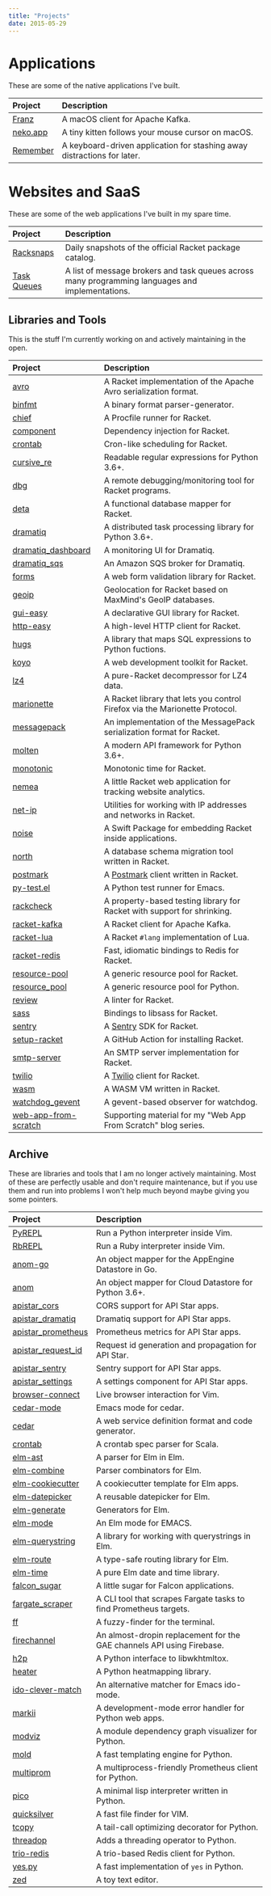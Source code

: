 ```yaml
---
title: "Projects"
date: 2015-05-29
---
```


# Applications

These are some of the native applications I've built.

| Project    | Description                                                             |
|:-----------|:------------------------------------------------------------------------|
| [Franz]    | A macOS client for Apache Kafka.                                        |
| [neko.app] | A tiny kitten follows your mouse cursor on macOS.                       |
| [Remember] | A keyboard-driven application for stashing away distractions for later. |

# Websites and SaaS

These are some of the web applications I've built in my spare time.

| Project       | Description                                                                                     |
| :---          | :---                                                                                            |
| [Racksnaps]   | Daily snapshots of the official Racket package catalog.                                         |
| [Task Queues] | A list of message brokers and task queues across many programming languages and implementations. |

[Task Queues]: https://taskqueues.com


## Libraries and Tools

This is the stuff I'm currently working on and actively maintaining in
the open.

| Project                  | Description                                                                 |
|:-------------------------|:----------------------------------------------------------------------------|
| [avro]                   | A Racket implementation of the Apache Avro serialization format.            |
| [binfmt]                 | A binary format parser-generator.                                           |
| [chief]                  | A Procfile runner for Racket.                                               |
| [component]              | Dependency injection for Racket.                                            |
| [crontab]                | Cron-like scheduling for Racket.                                            |
| [cursive_re]             | Readable regular expressions for Python 3.6+.                               |
| [dbg]                    | A remote debugging/monitoring tool for Racket programs.                     |
| [deta]                   | A functional database mapper for Racket.                                    |
| [dramatiq]               | A distributed task processing library for Python 3.6+.                      |
| [dramatiq_dashboard]     | A monitoring UI for Dramatiq.                                               |
| [dramatiq_sqs]           | An Amazon SQS broker for Dramatiq.                                          |
| [forms]                  | A web form validation library for Racket.                                   |
| [geoip]                  | Geolocation for Racket based on MaxMind's GeoIP databases.                  |
| [gui-easy]               | A declarative GUI library for Racket.                                       |
| [http-easy]              | A high-level HTTP client for Racket.                                        |
| [hugs]                   | A library that maps SQL expressions to Python fuctions.                     |
| [koyo]                   | A web development toolkit for Racket.                                       |
| [lz4]                    | A pure-Racket decompressor for LZ4 data.                                    |
| [marionette]             | A Racket library that lets you control Firefox via the Marionette Protocol. |
| [messagepack]            | An implementation of the MessagePack serialization format for Racket.       |
| [molten]                 | A modern API framework for Python 3.6+.                                     |
| [monotonic]              | Monotonic time for Racket.                                                  |
| [nemea]                  | A little Racket web application for tracking website analytics.             |
| [net-ip]                 | Utilities for working with IP addresses and networks in Racket.             |
| [noise]                  | A Swift Package for embedding Racket inside applications.                   |
| [north]                  | A database schema migration tool written in Racket.                         |
| [postmark][postmark-lib] | A [Postmark] client written in Racket.                                      |
| [py-test.el]             | A Python test runner for Emacs.                                             |
| [rackcheck]              | A property-based testing library for Racket with support for shrinking.     |
| [racket-kafka]           | A Racket client for Apache Kafka.                                           |
| [racket-lua]             | A Racket `#lang` implementation of Lua.                                     |
| [racket-redis]           | Fast, idiomatic bindings to Redis for Racket.                               |
| [resource-pool]          | A generic resource pool for Racket.                                         |
| [resource_pool]          | A generic resource pool for Python.                                         |
| [review]                 | A linter for Racket.                                                        |
| [sass]                   | Bindings to libsass for Racket.                                             |
| [sentry][sentry-lib]     | A [Sentry] SDK for Racket.                                                  |
| [setup-racket]           | A GitHub Action for installing Racket.                                      |
| [smtp-server]            | An SMTP server implementation for Racket.                                   |
| [twilio][twilio-lib]     | A [Twilio] client for Racket.                                               |
| [wasm]                   | A WASM VM written in Racket.                                                |
| [watchdog_gevent]        | A gevent-based observer for watchdog.                                       |
| [web-app-from-scratch]   | Supporting material for my "Web App From Scratch" blog series.              |


## Archive

These are libraries and tools that I am no longer actively
maintaining.  Most of these are perfectly usable and don't require
maintenance, but if you use them and run into problems I won't help
much beyond maybe giving you some pointers.

| Project                  | Description                                                           |
|:-------------------------|:----------------------------------------------------------------------|
| [PyREPL]                 | Run a Python interpreter inside Vim.                                  |
| [RbREPL]                 | Run a Ruby interpreter inside Vim.                                    |
| [anom-go]                | An object mapper for the AppEngine Datastore in Go.                   |
| [anom]                   | An object mapper for Cloud Datastore for Python 3.6+.                 |
| [apistar_cors]           | CORS support for API Star apps.                                       |
| [apistar_dramatiq]       | Dramatiq support for API Star apps.                                   |
| [apistar_prometheus]     | Prometheus metrics for API Star apps.                                 |
| [apistar_request_id]     | Request id generation and propagation for API Star.                   |
| [apistar_sentry]         | Sentry support for API Star apps.                                     |
| [apistar_settings]       | A settings component for API Star apps.                               |
| [browser-connect]        | Live browser interaction for Vim.                                     |
| [cedar-mode]             | Emacs mode for cedar.                                                 |
| [cedar]                  | A web service definition format and code generator.                   |
| [crontab][scala-crontab] | A crontab spec parser for Scala.                                      |
| [elm-ast]                | A parser for Elm in Elm.                                              |
| [elm-combine]            | Parser combinators for Elm.                                           |
| [elm-cookiecutter]       | A cookiecutter template for Elm apps.                                 |
| [elm-datepicker]         | A reusable datepicker for Elm.                                        |
| [elm-generate]           | Generators for Elm.                                                   |
| [elm-mode]               | An Elm mode for EMACS.                                                |
| [elm-querystring]        | A library for working with querystrings in Elm.                       |
| [elm-route]              | A type-safe routing library for Elm.                                  |
| [elm-time]               | A pure Elm date and time library.                                     |
| [falcon_sugar]           | A little sugar for Falcon applications.                               |
| [fargate_scraper]        | A CLI tool that scrapes Fargate tasks to find Prometheus targets.     |
| [ff]                     | A fuzzy-finder for the terminal.                                      |
| [firechannel]            | An almost-dropin replacement for the GAE channels API using Firebase. |
| [h2p]                    | A Python interface to libwkhtmltox.                                   |
| [heater]                 | A Python heatmapping library.                                         |
| [ido-clever-match]       | An alternative matcher for Emacs ido-mode.                            |
| [markii]                 | A development-mode error handler for Python web apps.                 |
| [modviz]                 | A module dependency graph visualizer for Python.                      |
| [mold]                   | A fast templating engine for Python.                                  |
| [multiprom]              | A multiprocess-friendly Prometheus client for Python.                 |
| [pico]                   | A minimal lisp interpreter written in Python.                         |
| [quicksilver]            | A fast file finder for VIM.                                           |
| [tcopy]                  | A tail-call optimizing decorator for Python.                          |
| [threadop]               | Adds a threading operator to Python.                                  |
| [trio-redis]             | A trio-based Redis client for Python.                                 |
| [yes.py]                 | A fast implementation of `yes` in Python.                             |
| [zed]                    | A toy text editor.                                                    |


[Franz]: https://franz.defn.io/
[PyREPl]: https://github.com/Bogdanp/pyrepl.vim
[RbREPL]: https://github.com/Bogdanp/rbrepl.vim
[Remember]: https://remember.defn.io/
[anom-go]: https://github.com/Bogdanp/anom
[anom]: https://anom.defn.io
[apistar_cors]: https://github.com/Bogdanp/apistar_cors
[apistar_dramatiq]: https://github.com/Bogdanp/apistar_dramatiq
[apistar_prometheus]: https://github.com/Bogdanp/apistar_prometheus
[apistar_request_id]: https://github.com/Bogdanp/apistar_request_id
[apistar_sentry]: https://github.com/Bogdanp/apistar_sentry
[apistar_settings]: https://github.com/Bogdanp/apistar_settings
[avro]: https://github.com/Bogdanp/racket-avro
[binfmt]: https://github.com/Bogdanp/racket-binfmt
[browser-connect]: https://github.com/Bogdanp/browser-connect.vim
[cedar-mode]: https://github.com/Bogdanp/cedar-mode
[cedar]: https://github.com/Bogdanp/cedar
[chief]: https://github.com/Bogdanp/racket-chief
[component]: https://github.com/Bogdanp/racket-component
[crontab]: https://github.com/Bogdanp/racket-crontab
[cursive_re]: https://github.com/Bogdanp/cursive_re
[dbg]: https://github.com/Bogdanp/racket-dbg
[deta]: https://github.com/Bogdanp/deta
[dramatiq]: https://dramatiq.io
[dramatiq_dashboard]: https://github.com/Bogdanp/dramatiq_dashboard
[dramatiq_sqs]: https://github.com/Bogdanp/dramatiq_sqs
[elm-ast]: https://github.com/Bogdanp/elm-ast
[elm-combine]: https://github.com/Bogdanp/elm-combine
[elm-cookiecutter]: https://github.com/Bogdanp/elm-cookiecutter
[elm-datepicker]: https://github.com/Bogdanp/elm-datepicker
[elm-generate]: https://github.com/Bogdanp/elm-generate
[elm-mode]: https://github.com/jcollard/elm-mode
[elm-querystring]: https://github.com/Bogdanp/elm-querystring
[elm-route]: https://github.com/Bogdanp/elm-route
[elm-time]: https://github.com/Bogdanp/elm-time
[falcon_sugar]: https://github.com/Bogdanp/falcon_sugar
[fargate_scraper]: https://github.com/Bogdanp/fargate_scraper
[ff]: https://github.com/Bogdanp/ff
[firechannel]: https://github.com/LeadPages/firechannel
[forms]: https://github.com/Bogdanp/racket-forms
[geoip]: https://github.com/Bogdanp/racket-geoip
[gui-easy]: https://github.com/Bogdanp/racket-gui-easy
[h2p]: https://github.com/Bogdanp/h2p
[heater]: https://github.com/Bogdanp/heater
[http-easy]: https://github.com/Bogdanp/racket-http-easy
[hugs]: https://github.com/Bogdanp/hugs
[ido-clever-match]: https://github.com/Bogdanp/ido-clever-match
[koyo]: https://github.com/Bogdanp/koyo
[lz4]: https://github.com/Bogdanp/racket-lz4
[marionette]: https://github.com/Bogdanp/marionette
[markii]: https://github.com/Bogdanp/markii
[messagepack]: https://github.com/Bogdanp/racket-messagepack
[modviz]: https://github.com/Bogdanp/modviz
[mold]: https://github.com/Bogdanp/mold
[molten]: https://moltenframework.com
[monotonic]: https://github.com/Bogdanp/racket-monotonic
[multiprom]: https://github.com/Bogdanp/multiprom
[neko.app]: https://github.com/Bogdanp/neko
[nemea]: https://github.com/Bogdanp/nemea
[net-ip]: https://github.com/Bogdanp/racket-net-ip
[noise]: https://github.com/Bogdanp/Noise
[north]: https://github.com/Bogdanp/racket-north
[pico]: https://github.com/Bogdanp/pico
[postmark-lib]: https://github.com/Bogdanp/racket-postmark
[postmark]: https://postmarkapp.com
[py-test.el]: https://github.com/Bogdanp/py-test.el
[quicksilver]: https://github.com/Bogdanp/quicksilver.vim
[rackcheck]: https://github.com/Bogdanp/rackcheck/
[racket-kafka]: https://github.com/Bogdanp/racket-kafka/
[racket-lua]: https://github.com/Bogdanp/racket-lua/
[racket-redis]: https://github.com/Bogdanp/racket-redis/
[racksnaps]: https://racksnaps.defn.io
[repos]: https://github.com/Bogdanp/repositories
[resource-pool]: https://github.com/Bogdanp/racket-resource-pool/
[resource_pool]: https://github.com/Bogdanp/resource_pool
[review]: https://github.com/Bogdanp/racket-review/
[sass]: https://github.com/Bogdanp/racket-sass/
[scala-crontab]: https://github.com/Bogdanp/crontab
[sentry-lib]: https://github.com/Bogdanp/racket-sentry/
[sentry]: https://sentry.io
[setup-racket]: https://github.com/marketplace/actions/setup-racket-environment
[smtp-server]: https://github.com/Bogdanp/racket-smtp-server
[tcopy]: https://github.com/Bogdanp/tcopy
[threadop]: https://github.com/Bogdanp/threadop
[trio-redis]: https://github.com/Bogdanp/trio-redis
[twilio-lib]: https://github.com/Bogdanp/racket-twilio/
[twilio]: https://twilio.com
[wasm]: https://github.com/Bogdanp/racket-wasm/
[watchdog_gevent]: https://github.com/Bogdanp/watchdog_gevent
[web-app-from-scratch]: https://github.com/Bogdanp/web-app-from-scratch
[yes.py]: https://github.com/Bogdanp/yes.py
[zed]: https://github.com/Bogdanp/zed
